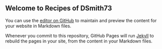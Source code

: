 ## Welcome to Recipes of DSmith73

You can use the [editor on GitHub](https://github.com/dsmith73/recipe/edit/master/README.md) to maintain and preview the content for your website in Markdown files.

Whenever you commit to this repository, GitHub Pages will run [Jekyll](https://jekyllrb.com/) to rebuild the pages in your site, from the content in your Markdown files.



